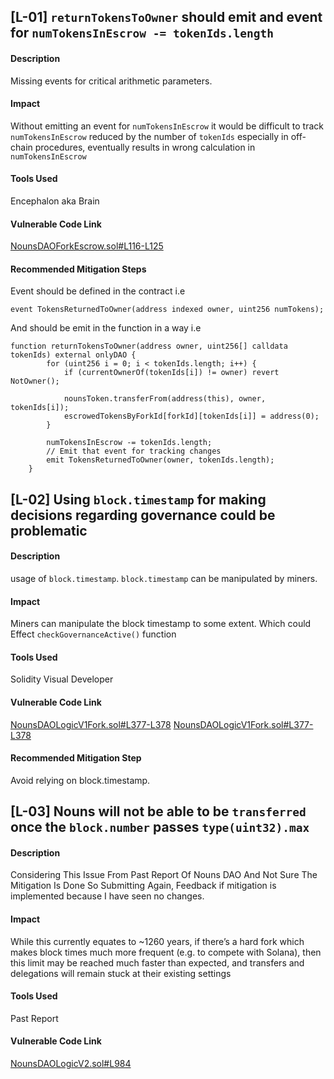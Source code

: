 ## [L-01] ```returnTokensToOwner``` should emit and event for ```numTokensInEscrow -= tokenIds.length``` 
#### Description
Missing events for critical arithmetic parameters.
#### Impact
Without emitting an event for ```numTokensInEscrow``` it would be difficult to track ```numTokensInEscrow``` reduced by the number of ```tokenIds``` especially in off-chain procedures, eventually results in wrong calculation in ```numTokensInEscrow```
#### Tools Used 
Encephalon aka Brain
#### Vulnerable Code Link 
[NounsDAOForkEscrow.sol#L116-L125](https://github.com/nounsDAO/nouns-monorepo/blob/718211e063d511eeda1084710f6a682955e80dcb/packages/nouns-contracts/contracts/governance/fork/NounsDAOForkEscrow.sol#L116-L125)
#### Recommended Mitigation Steps
Event should be defined in the contract i.e
``` solidity
event TokensReturnedToOwner(address indexed owner, uint256 numTokens);
```
And should be emit in the function in a way i.e
``` solidity
function returnTokensToOwner(address owner, uint256[] calldata tokenIds) external onlyDAO {
        for (uint256 i = 0; i < tokenIds.length; i++) {
            if (currentOwnerOf(tokenIds[i]) != owner) revert NotOwner();

            nounsToken.transferFrom(address(this), owner, tokenIds[i]);
            escrowedTokensByForkId[forkId][tokenIds[i]] = address(0);
        }

        numTokensInEscrow -= tokenIds.length;
        // Emit that event for tracking changes
        emit TokensReturnedToOwner(owner, tokenIds.length);
    }
```
## [L-02] Using ```block.timestamp``` for making decisions regarding governance could be problematic
#### Description 
usage of ```block.timestamp```. ```block.timestamp``` can be manipulated by miners.
#### Impact 
Miners can manipulate the block timestamp to some extent. Which could Effect ```checkGovernanceActive()``` function
#### Tools Used 
Solidity Visual Developer 
#### Vulnerable Code Link 
[NounsDAOLogicV1Fork.sol#L377-L378](https://github.com/nounsDAO/nouns-monorepo/blob/718211e063d511eeda1084710f6a682955e80dcb/packages/nouns-contracts/contracts/governance/fork/newdao/governance/NounsDAOLogicV1Fork.sol#L377-L378)
[NounsDAOLogicV1Fork.sol#L377-L378](https://github.com/nounsDAO/nouns-monorepo/blob/718211e063d511eeda1084710f6a682955e80dcb/packages/nouns-contracts/contracts/governance/fork/newdao/governance/NounsDAOLogicV1Fork.sol#L381-L382)
#### Recommended Mitigation Step
Avoid relying on block.timestamp.
## [L-03] Nouns will not be able to be ```transferred``` once the ```block.number``` passes ```type(uint32).max```
#### Description 
Considering This Issue From Past Report Of Nouns DAO And Not Sure The Mitigation Is Done So Submitting Again, Feedback if mitigation is implemented because I have seen no changes. 
#### Impact 
While this currently equates to ~1260 years, if there’s a hard fork which makes block times much more frequent (e.g. to compete with Solana), then this limit may be reached much faster than expected, and transfers and delegations will remain stuck at their existing settings
#### Tools Used
Past Report
#### Vulnerable Code Link 
[NounsDAOLogicV2.sol#L984](https://github.com/nounsDAO/nouns-monorepo/blob/718211e063d511eeda1084710f6a682955e80dcb/packages/nouns-contracts/contracts/governance/NounsDAOLogicV2.sol#L984)


